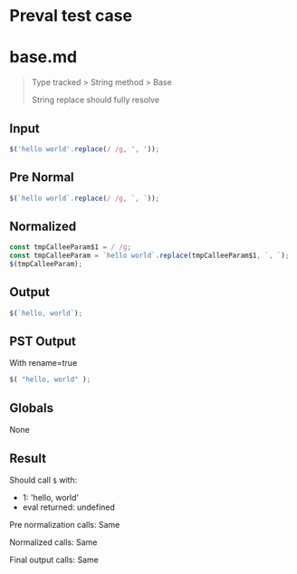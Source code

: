 # Preval test case

# base.md

> Type tracked > String method > Base
>
> String replace should fully resolve

## Input

`````js filename=intro
$('hello world'.replace(/ /g, ', '));
`````

## Pre Normal


`````js filename=intro
$(`hello world`.replace(/ /g, `, `));
`````

## Normalized


`````js filename=intro
const tmpCalleeParam$1 = / /g;
const tmpCalleeParam = `hello world`.replace(tmpCalleeParam$1, `, `);
$(tmpCalleeParam);
`````

## Output


`````js filename=intro
$(`hello, world`);
`````

## PST Output

With rename=true

`````js filename=intro
$( "hello, world" );
`````

## Globals

None

## Result

Should call `$` with:
 - 1: 'hello, world'
 - eval returned: undefined

Pre normalization calls: Same

Normalized calls: Same

Final output calls: Same
